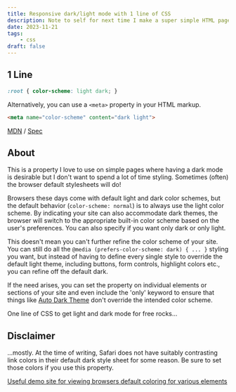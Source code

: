 ```yaml
---
title: Responsive dark/light mode with 1 line of CSS
description: Note to self for next time I make a super simple HTML page
date: 2023-11-21
tags: 
    - css
draft: false
---
```

## 1 Line

```css
:root { color-scheme: light dark; }
```

Alternatively, you can use a `<meta>` property in your HTML markup.

```html
<meta name="color-scheme" content="dark light">
```

[MDN](https://developer.mozilla.org/en-US/docs/Web/CSS/color-scheme) / [Spec](https://drafts.csswg.org/css-color-adjust/#preferred)

## About

This is a property I love to use on simple pages where having a dark mode is desirable but I don't want to spend a lot of time styling. Sometimes (often) the browser default stylesheets will do!

Browsers these days come with default light and dark color schemes, but the default behavior (`color-scheme: normal`) is to always use the light color scheme. By indicating your site can also accommodate dark themes, the browser will switch to the appropriate built-in color scheme based on the user's preferences. You can also specify if you want only dark or only light.

This doesn't mean you can't further refine the color scheme of your site. You can still do all the `@media (prefers-color-scheme: dark) { ... }` styling you want, but instead of having to define every single style to override the default light theme, including buttons, form controls, highlight colors etc., you can refine off the default dark.

If the need arises, you can set the property on individual elements or sections of your site and even include the 'only' keyword to ensure that things like [Auto Dark Theme](https://developer.chrome.com/blog/auto-dark-theme/#per-element-opt-out) don't override the intended color scheme.

One line of CSS to get light and dark mode for free rocks...

## Disclaimer

...mostly. At the time of writing, Safari does not have suitably contrasting link colors in their default dark style sheet for some reason. Be sure to set those colors if you use this property.

[Useful demo site for viewing browsers default coloring for various elements](https://color-scheme-demo.glitch.me)